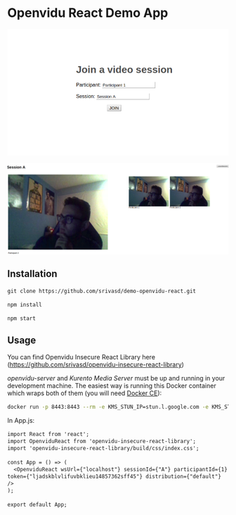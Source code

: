 # Openvidu React Demo App

<p align="center">
    <img src="images/login.png" alt="screencast">
</p>

<p align="center">
    <img src="images/app-demo.png" alt="screencast">
</p>

## Installation

`git clone https://github.com/srivasd/demo-openvidu-react.git`

`npm install`

`npm start`

## Usage

You can find Openvidu Insecure React Library here (https://github.com/srivasd/openvidu-insecure-react-library)

_openvidu-server_ and _Kurento Media Server_ must be up and running in your development machine. The easiest way is running this Docker container which wraps both of them (you will need [Docker CE](https://store.docker.com/search?type=edition&offering=community)):

```bash
docker run -p 8443:8443 --rm -e KMS_STUN_IP=stun.l.google.com -e KMS_STUN_PORT=19302 -e openvidu.secret=MY_SECRET openvidu/openvidu-server-kms
```
In App.js:
````
import React from 'react';
import OpenviduReact from 'openvidu-insecure-react-library';
import 'openvidu-insecure-react-library/build/css/index.css';

const App = () => (
  <OpenviduReact wsUrl={"localhost"} sessionId={"A"} participantId={1} token={"ljadskblvlifuvbklieu14857362sff45"} distribution={"default"} />
);

export default App;
````